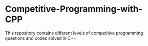 # Competitive-Programming-with-CPP

This repository contains different levels of competitive programming questions and codes solved in C++
